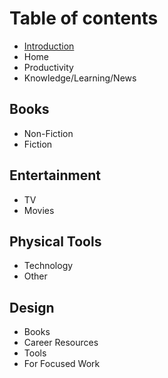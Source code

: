 # Table of contents

* [Introduction](README.md)
* Home
* Productivity
* Knowledge/Learning/News

## Books

* Non-Fiction
* Fiction

## Entertainment

* TV
* Movies

## Physical Tools

* Technology
* Other

## Design

* Books
* Career Resources
* Tools
* For Focused Work

